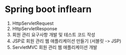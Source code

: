 <h1>Spring boot inflearn</h1>

1. HttpServletRequest
2. HttpServletResponse
3. 회원 관리 요구사항 개발 및 테스트 코드 작성
4. JSP로 회원 관리 웹 애플리케이션 만들기 (서블릿 -> JSP)
5. ServletMVC 회원 관리 웹 애플리케이션 개발
